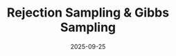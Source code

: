 ---
layout: lecture
published: true
title: Rejection Sampling & Gibbs Sampling
# nav_exclude: true
presented_by:
date: 2025-09-25
number: 9
recording: 
comments:
files:
  slides:
  pdf_slides:
  textbook_sections:
  notes:
  notebook:
  additional_files:
    name:
    link:
---